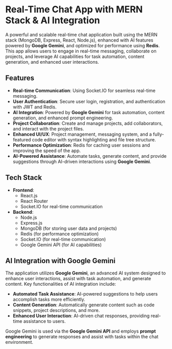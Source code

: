 # Real-Time Chat App with MERN Stack & AI Integration

A powerful and scalable real-time chat application built using the MERN stack (MongoDB, Express, React, Node.js), enhanced with AI features powered by **Google Gemini**, and optimized for performance using **Redis**. This app allows users to engage in real-time messaging, collaborate on projects, and leverage AI capabilities for task automation, content generation, and enhanced user interactions.

## Features

- **Real-time Communication**: Using Socket.IO for seamless real-time messaging.
- **User Authentication**: Secure user login, registration, and authentication with JWT and Redis.
- **AI Integration**: Powered by **Google Gemini** for task automation, content generation, and enhanced prompt engineering.
- **Project Collaboration**: Create and manage projects, add collaborators, and interact with the project files.
- **Enhanced UI/UX**: Project management, messaging system, and a fully-featured code editor with syntax highlighting and file tree structure.
- **Performance Optimization**: Redis for caching user sessions and improving the speed of the app.
- **AI-Powered Assistance**: Automate tasks, generate content, and provide suggestions through AI-driven interactions using **Google Gemini**.

## Tech Stack

- **Frontend**:
  - React.js
  - React Router
  - Socket.IO for real-time communication
- **Backend**:
  - Node.js
  - Express.js
  - MongoDB (for storing user data and projects)
  - Redis (for performance optimization)
  - Socket.IO (for real-time communication)
  - Google Gemini API (for AI capabilities)


## AI Integration with Google Gemini

The application utilizes **Google Gemini**, an advanced AI system designed to enhance user interactions, assist with task automation, and generate content. Key functionalities of AI integration include:

- **Automated Task Assistance**: AI-powered suggestions to help users accomplish tasks more efficiently.
- **Content Generation**: Automatically generate content such as code snippets, project descriptions, and more.
- **Enhanced User Interaction**: AI-driven chat responses, providing real-time assistance to users.

Google Gemini is used via the **Google Gemini API** and employs **prompt engineering** to generate responses and assist with tasks within the chat environment.

